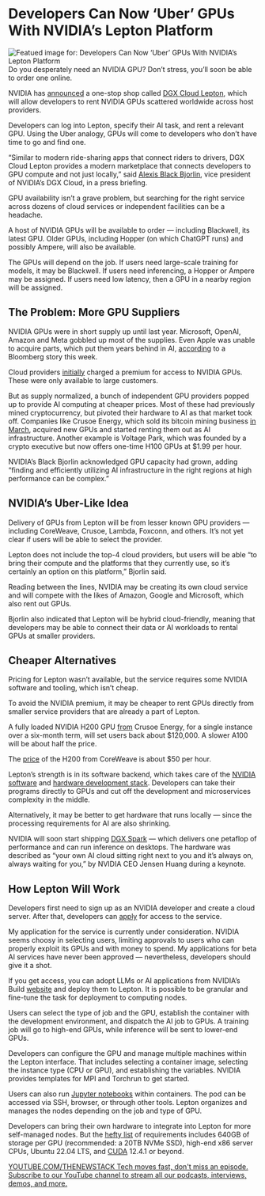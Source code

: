 # Developers Can Now ‘Uber’ GPUs With NVIDIA’s Lepton Platform
![Featued image for: Developers Can Now ‘Uber’ GPUs With NVIDIA’s Lepton Platform](https://cdn.thenewstack.io/media/2025/04/b4c49fb4-nvidia12-1024x576.jpg)
Do you desperately need an NVIDIA GPU? Don’t stress, you’ll soon be able to order one online.

NVIDIA has [announced](https://nvidianews.nvidia.com/news/nvidia-announces-dgx-cloud-lepton-to-connect-developers-to-nvidias-global-compute-ecosystem) a one-stop shop called [DGX Cloud Lepton](https://www.nvidia.com/en-gb/data-center/dgx-cloud-lepton/), which will allow developers to rent NVIDIA GPUs scattered worldwide across host providers.

Developers can log into Lepton, specify their AI task, and rent a relevant GPU. Using the Uber analogy, GPUs will come to developers who don’t have time to go and find one.

“Similar to modern ride-sharing apps that connect riders to drivers, DGX Cloud Lepton provides a modern marketplace that connects developers to GPU compute and not just locally,” said [Alexis Black Bjorlin](https://www.linkedin.com/in/alexisbjorlin/), vice president of NVIDIA’s DGX Cloud, in a press briefing.

GPU availability isn’t a grave problem, but searching for the right service across dozens of cloud services or independent facilities can be a headache.

A host of NVIDIA GPUs will be available to order — including Blackwell, its latest GPU. Older GPUs, including Hopper (on which ChatGPT runs) and possibly Ampere, will also be available.

The GPUs will depend on the job. If users need large-scale training for models, it may be Blackwell. If users need inferencing, a Hopper or Ampere may be assigned. If users need low latency, then a GPU in a nearby region will be assigned.

## The Problem: More GPU Suppliers
NVIDIA GPUs were in short supply up until last year. Microsoft, OpenAI, Amazon and Meta gobbled up most of the supplies. Even Apple was unable to acquire parts, which put them years behind in AI, [according](https://www.bloomberg.com/news/features/2025-05-18/how-apple-intelligence-and-siri-ai-went-so-wrong) to a Bloomberg story this week.

Cloud providers [initially](https://www.hpcwire.com/2023/10/16/annual-gpu-upgrades-nvidias-plan-for-faster-chips/) charged a premium for access to NVIDIA GPUs. These were only available to large customers.

But as supply normalized, a bunch of independent GPU providers popped up to provide AI computing at cheaper prices. Most of these had previously mined cryptocurrency, but pivoted their hardware to AI as that market took off. Companies like Crusoe Energy, which sold its bitcoin mining business [in March](https://www.cnbc.com/2025/03/25/crusoe-energy-sells-bitcoin-mining-unit-to-nydig-to-focus-on-ai.html), acquired new GPUs and started renting them out as AI infrastructure. Another example is Voltage Park, which was founded by a crypto executive but now offers one-time H100 GPUs at $1.99 per hour.

NVIDIA’s Black Bjorlin acknowledged GPU capacity had grown, adding “finding and efficiently utilizing AI infrastructure in the right regions at high performance can be complex.”

## NVIDIA’s Uber-Like Idea
Delivery of GPUs from Lepton will be from lesser known GPU providers — including CoreWeave, Crusoe, Lambda, Foxconn, and others. It’s not yet clear if users will be able to select the provider.

Lepton does not include the top-4 cloud providers, but users will be able “to bring their compute and the platforms that they currently use, so it’s certainly an option on this platform,” Bjorlin said.

Reading between the lines, NVIDIA may be creating its own cloud service and will compete with the likes of Amazon, Google and Microsoft, which also rent out GPUs.

Bjorlin also indicated that Lepton will be hybrid cloud-friendly, meaning that developers may be able to connect their data or AI workloads to rental GPUs at smaller providers.

## Cheaper Alternatives
Pricing for Lepton wasn’t available, but the service requires some NVIDIA software and tooling, which isn’t cheap.

To avoid the NVIDIA premium, it may be cheaper to rent GPUs directly from smaller service providers that are already a part of Lepton.

A fully loaded NVIDIA H200 GPU [from](https://crusoe.ai/cloud/pricing/) Crusoe Energy, for a single instance over a six-month term, will set users back about $120,000. A slower A100 will be about half the price.

The [price](https://www.coreweave.com/pricing) of the H200 from CoreWeave is about $50 per hour.

Lepton’s strength is in its software backend, which takes care of the [NVIDIA software](https://thenewstack.io/nvidia-wants-to-rewrite-the-software-development-stack/) and [hardware development stack](https://thenewstack.io/nvidias-hardware-roadmap-and-its-impact-on-developers/). Developers can take their programs directly to GPUs and cut off the development and microservices complexity in the middle.

Alternatively, it may be better to get hardware that runs locally — since the processing requirements for AI are also shrinking.

NVIDIA will soon start shipping [DGX Spark](https://thenewstack.io/after-deepseek-nvidia-puts-its-focus-on-inference-at-gtc/) — which delivers one petaflop of performance and can run inference on desktops. The hardware was described as “your own AI cloud sitting right next to you and it’s always on, always waiting for you,” by NVIDIA CEO Jensen Huang during a keynote.

## How Lepton Will Work
Developers first need to sign up as an NVIDIA developer and create a cloud server. After that, developers can [apply](https://developer.nvidia.com/dgx-cloud/get-lepton) for access to the service.

My application for the service is currently under consideration. NVIDIA seems choosy in selecting users, limiting approvals to users who can properly exploit its GPUs and with money to spend. My applications for beta AI services have never been approved — nevertheless, developers should give it a shot.

If you get access, you can adopt LLMs or AI applications from NVIDIA’s Build [website](https://build.nvidia.com/) and deploy them to Lepton. It is possible to be granular and fine-tune the task for deployment to computing nodes.

Users can select the type of job and the GPU, establish the container with the development environment, and dispatch the AI job to GPUs. A training job will go to high-end GPUs, while inference will be sent to lower-end GPUs.

Developers can configure the GPU and manage multiple machines within the Lepton interface. That includes selecting a container image, selecting the instance type (CPU or GPU), and establishing the variables. NVIDIA provides templates for MPI and Torchrun to get started.

Users can also run [Jupyter notebooks](https://thenewstack.io/introduction-to-jupyter-notebooks-for-developers/) within containers. The pod can be accessed via SSH, browser, or through other tools. Lepton organizes and manages the nodes depending on the job and type of GPU.

Developers can bring their own hardware to integrate into Lepton for more self-managed nodes. But the [hefty list](https://docs.nvidia.com/dgx-cloud/lepton/guides/nodes/bring-your-own-compute/requirements/) of requirements includes 640GB of storage per GPU (recommended: a 20TB NVMe SSD), high-end x86 server CPUs, Ubuntu 22.04 LTS, and [CUDA](https://thenewstack.io/nvidia-making-radical-changes-to-cuda-after-nearly-20-years/) 12.4.1 or beyond.

[
YOUTUBE.COM/THENEWSTACK
Tech moves fast, don't miss an episode. Subscribe to our YouTube
channel to stream all our podcasts, interviews, demos, and more.
](https://youtube.com/thenewstack?sub_confirmation=1)